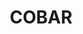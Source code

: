 ---
lastmod: '2025-04-06T06:05:20+00:00'
latitude: -31.551822
layout: suburb
longitude: 145.406579
postcode: '2835'
state: NSW
title: COBAR
url: /nsw/cobar/
---